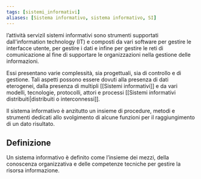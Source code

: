 ```yaml
---
tags: [sistemi_informativi]
aliases: [Sistema informativo, sistema informativo, SI]
---
```


l’attività serviziI sistemi informativi sono strumenti supportati dall'information technology (IT) e composti da vari software per gestire le interfacce utente, per gestire i dati e infine per gestire le reti di comunicazione al fine di supportare le organizzazioni nella gestione delle informazioni.

Essi presentano varie complessità, sia progettuali, sia di controllo e di gestione. Tali aspetti possono essere dovuti alla presenza di dati eterogenei, dalla presenza di multipli [[Sistemi informativi]] e da vari modelli, tecnologie, protocolli, attori e processi [[Sistemi informativi distribuiti|distribuiti o interconnessi]].

Il sistema informativo è anzitutto un insieme di procedure, metodi e strumenti dedicati allo svolgimento di alcune funzioni per il raggiungimento di un dato risultato.

## Definizione

Un sistema informativo è definito come l’insieme dei mezzi, della conoscenza organizzativa e delle competenze tecniche per gestire la risorsa informazione.